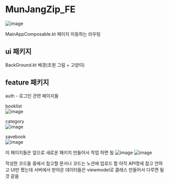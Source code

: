 # MunJangZip_FE
![image](https://github.com/user-attachments/assets/fac15a47-f4f3-4d02-a812-43fb7d749277)

MainAppComposable.kt
페이지 이동하는 라우팅

## ui 패키지
BackGround.kt
배경(초원 그림 + 고양이)

## feature 패키지
auth - 로그인 관련 페이지들

booklist   
![image](https://github.com/user-attachments/assets/297856e8-46a1-43bb-aba9-bdedd2b55baf)

category   
![image](https://github.com/user-attachments/assets/17f3a450-eef6-4b28-8839-c6387a5faad2)

savebook   
![image](https://github.com/user-attachments/assets/50226c1e-9652-46c3-9dfe-50ae87431e16)

이 페이지들은 앞으로 새로운 패키지 만들어서 작업 하면 됨
![image](https://github.com/user-attachments/assets/b5881ef6-3b55-4779-b2fb-e5a5786c588d)
![image](https://github.com/user-attachments/assets/781a7926-9f22-46d5-9b2e-81992fcb04e3)

작성한 코드들 중에서 참고할 문서나 코드는 노션에 업로드 함
아직 API명세 참고 안하고 UI만 짰는데
서버에서 받아온 데이터들은 viewmodel로 클래스 만들어서 다루면 될 것 같음
